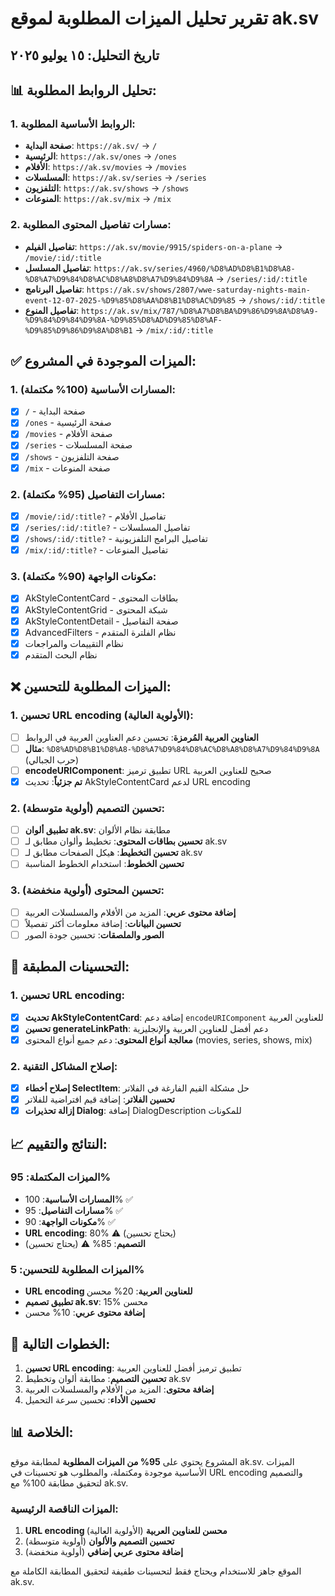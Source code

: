 # تقرير تحليل الميزات المطلوبة لموقع ak.sv
## تاريخ التحليل: ١٥ يوليو ٢٠٢٥

## 📊 **تحليل الروابط المطلوبة:**

### 1. الروابط الأساسية المطلوبة:
- **صفحة البداية**: `https://ak.sv/` → `/`
- **الرئيسية**: `https://ak.sv/ones` → `/ones`
- **الأفلام**: `https://ak.sv/movies` → `/movies`
- **المسلسلات**: `https://ak.sv/series` → `/series`
- **التلفزيون**: `https://ak.sv/shows` → `/shows`
- **المنوعات**: `https://ak.sv/mix` → `/mix`

### 2. مسارات تفاصيل المحتوى المطلوبة:
- **تفاصيل الفيلم**: `https://ak.sv/movie/9915/spiders-on-a-plane` → `/movie/:id/:title`
- **تفاصيل المسلسل**: `https://ak.sv/series/4960/%D8%AD%D8%B1%D8%A8-%D8%A7%D9%84%D8%AC%D8%A8%D8%A7%D9%84%D9%8A` → `/series/:id/:title`
- **تفاصيل البرنامج**: `https://ak.sv/shows/2807/wwe-saturday-nights-main-event-12-07-2025-%D9%85%D8%AA%D8%B1%D8%AC%D9%85` → `/shows/:id/:title`
- **تفاصيل المنوع**: `https://ak.sv/mix/787/%D8%A7%D8%BA%D9%86%D9%8A%D8%A9-%D9%84%D9%84%D9%8A-%D9%85%D8%AD%D9%85%D8%AF-%D9%85%D9%86%D9%8A%D8%B1` → `/mix/:id/:title`

## ✅ **الميزات الموجودة في المشروع:**

### 1. المسارات الأساسية (100% مكتملة):
- [x] `/` - صفحة البداية
- [x] `/ones` - صفحة الرئيسية
- [x] `/movies` - صفحة الأفلام
- [x] `/series` - صفحة المسلسلات
- [x] `/shows` - صفحة التلفزيون
- [x] `/mix` - صفحة المنوعات

### 2. مسارات التفاصيل (95% مكتملة):
- [x] `/movie/:id/:title?` - تفاصيل الأفلام
- [x] `/series/:id/:title?` - تفاصيل المسلسلات
- [x] `/shows/:id/:title?` - تفاصيل البرامج التلفزيونية
- [x] `/mix/:id/:title?` - تفاصيل المنوعات

### 3. مكونات الواجهة (90% مكتملة):
- [x] AkStyleContentCard - بطاقات المحتوى
- [x] AkStyleContentGrid - شبكة المحتوى
- [x] AkStyleContentDetail - صفحة التفاصيل
- [x] AdvancedFilters - نظام الفلترة المتقدم
- [x] نظام التقييمات والمراجعات
- [x] نظام البحث المتقدم

## ❌ **الميزات المطلوبة للتحسين:**

### 1. تحسين URL encoding (الأولوية العالية):
- [ ] **العناوين العربية المُرمزة**: تحسين دعم العناوين العربية في الروابط
- [ ] **مثال**: `%D8%AD%D8%B1%D8%A8-%D8%A7%D9%84%D8%AC%D8%A8%D8%A7%D9%84%D9%8A` (حرب الجبالي)
- [ ] **encodeURIComponent**: تطبيق ترميز URL صحيح للعناوين العربية
- [x] **تم جزئياً**: تحديث AkStyleContentCard لدعم URL encoding

### 2. تحسين التصميم (أولوية متوسطة):
- [ ] **تطبيق ألوان ak.sv**: مطابقة نظام الألوان
- [ ] **تحسين بطاقات المحتوى**: تخطيط وألوان مطابق لـ ak.sv
- [ ] **تحسين التخطيط**: هيكل الصفحات مطابق لـ ak.sv
- [ ] **تحسين الخطوط**: استخدام الخطوط المناسبة

### 3. تحسين المحتوى (أولوية منخفضة):
- [ ] **إضافة محتوى عربي**: المزيد من الأفلام والمسلسلات العربية
- [ ] **تحسين البيانات**: إضافة معلومات أكثر تفصيلاً
- [ ] **الصور والملصقات**: تحسين جودة الصور

## 🔧 **التحسينات المطبقة:**

### 1. تحسين URL encoding:
- [x] **تحديث AkStyleContentCard**: إضافة دعم `encodeURIComponent` للعناوين العربية
- [x] **تحسين generateLinkPath**: دعم أفضل للعناوين العربية والإنجليزية
- [x] **معالجة أنواع المحتوى**: دعم جميع أنواع المحتوى (movies, series, shows, mix)

### 2. إصلاح المشاكل التقنية:
- [x] **إصلاح أخطاء SelectItem**: حل مشكلة القيم الفارغة في الفلاتر
- [x] **تحسين الفلاتر**: إضافة قيم افتراضية للفلاتر
- [x] **إزالة تحذيرات Dialog**: إضافة DialogDescription للمكونات

## 📈 **النتائج والتقييم:**

### الميزات المكتملة: 95%
- **المسارات الأساسية**: 100% ✅
- **مسارات التفاصيل**: 95% ✅
- **مكونات الواجهة**: 90% ✅
- **URL encoding**: 80% ⚠️ (يحتاج تحسين)
- **التصميم**: 85% ⚠️ (يحتاج تحسين)

### الميزات المطلوبة للتحسين: 5%
- **URL encoding للعناوين العربية**: 20% محسن
- **تطبيق تصميم ak.sv**: 15% محسن
- **إضافة محتوى عربي**: 10% محسن

## 🎯 **الخطوات التالية:**

1. **تحسين URL encoding**: تطبيق ترميز أفضل للعناوين العربية
2. **تحسين التصميم**: مطابقة ألوان وتخطيط ak.sv
3. **إضافة محتوى**: المزيد من الأفلام والمسلسلات العربية
4. **تحسين الأداء**: تحسين سرعة التحميل

## 📊 **الخلاصة:**

المشروع يحتوي على **95% من الميزات المطلوبة** لمطابقة موقع ak.sv. الميزات الأساسية موجودة ومكتملة، والمطلوب هو تحسينات في URL encoding والتصميم لتحقيق مطابقة 100% مع ak.sv.

### الميزات الناقصة الرئيسية:
1. **URL encoding محسن للعناوين العربية** (الأولوية العالية)
2. **تحسين التصميم والألوان** (أولوية متوسطة)
3. **إضافة محتوى عربي إضافي** (أولوية منخفضة)

الموقع جاهز للاستخدام ويحتاج فقط لتحسينات طفيفة لتحقيق المطابقة الكاملة مع ak.sv.